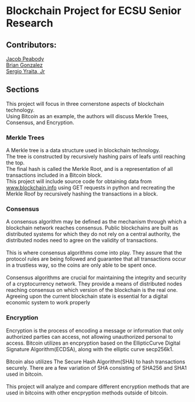 # Blockchain Project for ECSU Senior Research

## Contributors:
<a href="https://github.com/jpeabody95"> Jacob Peabody</a><br>
<a href="https://github.com/gonzyai"> Brian Gonzalez</a><br>
<a href="https://github.com/power-serge/"> Sergio Yraita, Jr</a><br>

## Sections
This project will focus in three cornerstone aspects of blockchain technology. <br>
Using Bitcoin as an example, the authors will discuss Merkle Trees, Consensus, and Encryption.

### Merkle Trees
A Merkle tree is a data structure used in blockchain technology. <br>
The tree is constructed by recursively hashing pairs of leafs until reaching the top. <br>
The final hash is called the Merkle Root, and is a representation of all transactions included in a Bitcoin block. <br>
This project will include source code for obtaining data from www.blockchain.info using GET requests in python and recreating the Merkle Roof by recursively hashing the transactions in a block.

### Consensus
A consensus algorithm may be defined as the mechanism through which a blockchain network reaches consensus. Public blockchains are built as distributed systems for which they do not rely on a central authority, the distributed nodes need to agree on the validity of transactions. <br>
<br>
This is where consensus algorithms come into play. They assure that the protocol rules are being followed and guarantee that all transactions occur in a trustless way, so the coins are only able to be spent once. <br>
<br>
Consensus algorithms are crucial for maintaining the integrity and security of a cryptocurrency network. They provide a means of distributed nodes reaching consensus on which version of the blockchain is the real one. Agreeing upon the current blockchain state is essential for a digital economic system to work properly

### Encryption
Encryption is the process of encoding a message or information that only authorized parties can access, not allowing unauthorized personal to access. Bitcoin utilizes an encpryption based on the EllipticCurve Digital Signature Algorithm(ECDSA), along with the elliptic curve secp256k1.<br>
<br>
Bitcoin also utilizes The Secure Hash Algorithm(SHA) to hash transactions securely. There are a few variation of SHA consisting of SHA256 and SHA1 used in bitcoin.<br>
<br> 
This project will analyze and compare different encryption methods that are used in bitcoins with other encpryption methods outside of bitcoin.

